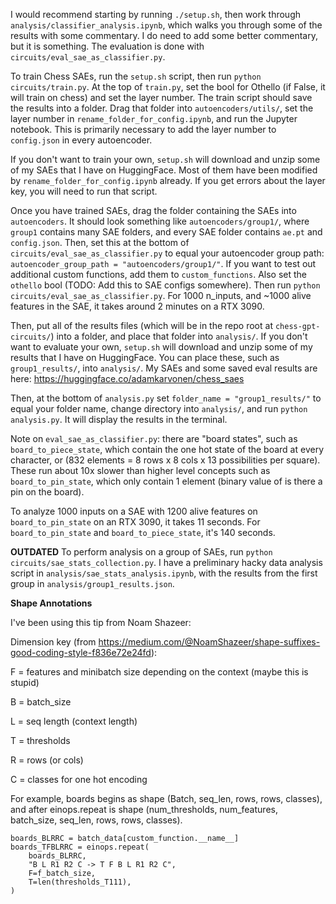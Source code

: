 I would recommend starting by running `./setup.sh`, then work through `analysis/classifier_analysis.ipynb`, which walks you through some of the results with some commentary. I do need to add some better commentary, but it is something. The evaluation is done with `circuits/eval_sae_as_classifier.py`.

To train Chess SAEs, run the `setup.sh` script, then run `python circuits/train.py`. At the top of `train.py`, set the bool for Othello (if False, it will train on chess) and set the layer number. The train script should save the results into a folder. Drag that folder into `autoencoders/utils/`, set the layer number in `rename_folder_for_config.ipynb`, and run the Jupyter notebook. This is primarily necessary to add the layer number to `config.json` in every autoencoder.

If you don't want to train your own, `setup.sh` will download and unzip some of my SAEs that I have on HuggingFace. Most of them have been modified by `rename_folder_for_config.ipynb` already. If you get errors about the layer key, you will need to run that script.

Once you have trained SAEs, drag the folder containing the SAEs into `autoencoders`. It should look something like `autoencoders/group1/`, where `group1` contains many SAE folders, and every SAE folder contains `ae.pt` and `config.json`. Then, set this at the bottom of `circuits/eval_sae_as_classifier.py` to equal your autoencoder group path: `autoencoder_group_path = "autoencoders/group1/"`. If you want to test out additional custom functions, add them to `custom_functions`. Also set the `othello` bool (TODO: Add this to SAE configs somewhere). Then run `python circuits/eval_sae_as_classifier.py`. For 1000 n_inputs, and ~1000 alive features in the SAE, it takes around 2 minutes on a RTX 3090.

Then, put all of the results files (which will be in the repo root at `chess-gpt-circuits/`) into a folder, and place that folder into `analysis/`. If you don't want to evaluate your own, `setup.sh` will download and unzip some of my results that I have on HuggingFace. You can place these, such as `group1_results/`, into `analysis/`. My SAEs and some saved eval results are here: https://huggingface.co/adamkarvonen/chess_saes

Then, at the bottom of `analysis.py` set `folder_name = "group1_results/"` to equal your folder name, change directory into `analysis/`, and run `python analysis.py`. It will display the results in the terminal.

Note on `eval_sae_as_classifier.py`: there are "board states", such as `board_to_piece_state`, which contain the one hot state of the board at every character, or (832 elements = 8 rows x 8 cols x 13 possibilities per square). These run about 10x slower than higher level concepts such as `board_to_pin_state`, which only contain 1 element (binary value of is there a pin on the board).

To analyze 1000 inputs on a SAE with 1200 alive features on `board_to_pin_state` on an RTX 3090, it takes 11 seconds. For `board_to_pin_state` and `board_to_piece_state`, it's 140 seconds.

**OUTDATED**
To perform analysis on a group of SAEs, run `python circuits/sae_stats_collection.py`. I have a preliminary hacky data analysis script in `analysis/sae_stats_analysis.ipynb`, with the results from the first group in `analysis/group1_results.json`.

**Shape Annotations**

I've been using this tip from Noam Shazeer:

Dimension key (from https://medium.com/@NoamShazeer/shape-suffixes-good-coding-style-f836e72e24fd):

F  = features and minibatch size depending on the context (maybe this is stupid)

B = batch_size

L = seq length (context length)

T = thresholds

R = rows (or cols)

C = classes for one hot encoding

For example, boards begins as shape (Batch, seq_len, rows, rows, classes), and after einops.repeat is shape (num_thresholds, num_features, batch_size, seq_len, rows, rows, classes).


```
boards_BLRRC = batch_data[custom_function.__name__]
boards_TFBLRRC = einops.repeat(
    boards_BLRRC,
    "B L R1 R2 C -> T F B L R1 R2 C",
    F=f_batch_size,
    T=len(thresholds_T111),
)
```